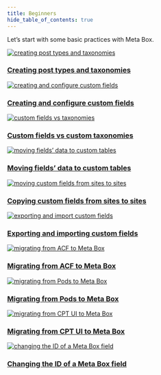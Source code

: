 ```yaml
---
title: Beginners
hide_table_of_contents: true
---
```


Let’s start with some basic practices with Meta Box.

<div className="category_wrap">
<div className="tutorials_category tutorials_category--new">

[![creating post types and taxonomies](./thumbnails/beginners-1.png) <h3 class="items_titles">Creating post types and taxonomies</h3>](/tutorials/create-custom-post-types-taxonomies/)

[![creating and configure custom fields](./thumbnails/beginners-2.png) <h3 class="items_titles">Creating and configure custom fields</h3>](/tutorials/create-custom-fields/)

[![custom fields vs taxonomies](./thumbnails/beginners-3.png) <h3 class="items_titles">Custom fields vs custom taxonomies</h3>](/tutorials/custom-fields-vs-taxonomies/)

[![moving fields’ data to custom tables](./thumbnails/beginners-4.png) <h3 class="items_titles">Moving fields’ data to custom tables</h3>](/tutorials/move-data-to-custom-tables/)

[![moving custom fields from sites to sites](./thumbnails/beginners-5.png) <h3 class="items_titles">Copying custom fields from sites to sites</h3>](/tutorials/copy-custom-fields/)

[![exporting and import custom fields](./thumbnails/beginners-6.png) <h3 class="items_titles">Exporting and importing custom fields</h3>](/tutorials/export-import-custom-fields-meta-box-builder/)

[![migrating from ACF to Meta Box](./thumbnails/beginners-7.png) <h3 class="items_titles">Migrating from ACF to Meta Box</h3>](/tutorials/migrate-data-acf-to-meta-box/)

[![migrating from Pods to Meta Box](./thumbnails/beginners-8.png) <h3 class="items_titles">Migrating from Pods to Meta Box</h3>](/tutorials/migrate-pods-to-meta-box/)

[![migrating from CPT UI to Meta Box](./thumbnails/beginners-9.png) <h3 class="items_titles">Migrating from CPT UI to Meta Box</h3>](/tutorials/cpt-ui-to-meta-box/)

[![changing the ID of a Meta Box field](./thumbnails/beginners-10.png) <h3 class="items_titles">Changing the ID of a Meta Box field</h3>](/tutorials/change-id-meta-box-field/)

</div>
</div>
